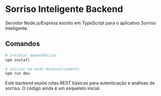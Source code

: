 # Sorriso Inteligente Backend

Servidor Node.js/Express escrito em TypeScript para o aplicativo Sorriso Inteligente.

## Comandos

```bash
# instalar dependências
npm install

# iniciar em modo desenvolvimento
npm run dev
```

Este backend expõe rotas REST básicas para autenticação e análises de sorriso. O código ainda é um esqueleto inicial.
